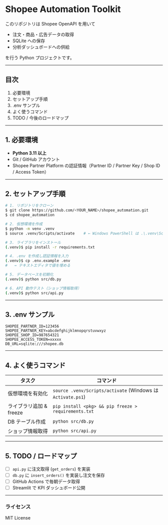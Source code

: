# Shopee Automation Toolkit

このリポジトリは Shopee OpenAPI を用いて

* 注文・商品・広告データの取得
* SQLite への保存
* 分析ダッシュボードへの供給

を行う Python プロジェクトです。

---

## 目次
1. 必要環境
2. セットアップ手順
3. .env サンプル
4. よく使うコマンド
5. TODO / 今後のロードマップ

---

## 1. 必要環境
* **Python 3.11 以上**
* Git / GitHub アカウント
* Shopee Partner Platform の認証情報（Partner ID / Partner Key / Shop ID / Access Token）

---

## 2. セットアップ手順
```bash
# 1. リポジトリをクローン
$ git clone https://github.com/<YOUR_NAME>/shopee_automation.git
$ cd shopee_automation

# 2. 仮想環境を作成
$ python -m venv .venv
$ source .venv/Scripts/activate    # ← Windows PowerShell は .\.venv\Scripts\Activate.ps1

# 3. ライブラリをインストール
(.venv)$ pip install -r requirements.txt

# 4. .env を作成し認証情報を入力
(.venv)$ cp .env.example .env
#   → テキストエディタで値を埋める

# 5. データベースを初期化
(.venv)$ python src/db.py

# 6. API 動作テスト（ショップ情報取得）
(.venv)$ python src/api.py
```

---

## 3. .env サンプル
```env
SHOPEE_PARTNER_ID=123456
SHOPEE_PARTNER_KEY=abcdefghijklmnopqrstuvwxyz
SHOPEE_SHOP_ID=987654321
SHOPEE_ACCESS_TOKEN=xxxxx
DB_URL=sqlite:///shopee.db
```

---

## 4. よく使うコマンド
| タスク | コマンド |
|--------|----------|
| 仮想環境を有効化 | `source .venv/Scripts/activate` (Windows は `Activate.ps1`) |
| ライブラリ追加 & freeze | `pip install <pkg> && pip freeze > requirements.txt` |
| DB テーブル作成 | `python src/db.py` |
| ショップ情報取得 | `python src/api.py` |

---

## 5. TODO / ロードマップ
- [ ] `api.py` に注文取得 (`get_orders`) を実装
- [ ] `db.py` に `insert_orders()` を実装し注文を保存
- [ ] GitHub Actions で毎朝データ取得
- [ ] Streamlit で KPI ダッシュボード公開

---

### ライセンス
MIT License 